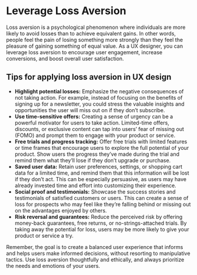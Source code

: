 # Leverage Loss Aversion

Loss aversion is a psychological phenomenon where individuals are more likely to avoid losses than to achieve equivalent gains. In other words, people feel the pain of losing something more strongly than they feel the pleasure of gaining something of equal value. As a UX designer, you can leverage loss aversion to encourage user engagement, increase conversions, and boost overall user satisfaction.

## Tips for applying loss aversion in UX design

- **Highlight potential losses:** Emphasize the negative consequences of not taking action. For example, instead of focusing on the benefits of signing up for a newsletter, you could stress the valuable insights and opportunities the user will miss out on if they don’t subscribe.
- **Use time-sensitive offers:** Creating a sense of urgency can be a powerful motivator for users to take action. Limited-time offers, discounts, or exclusive content can tap into users’ fear of missing out (FOMO) and prompt them to engage with your product or service.
- **Free trials and progress tracking:** Offer free trials with limited features or time frames that encourage users to explore the full potential of your product. Show users the progress they’ve made during the trial and remind them what they’ll lose if they don’t upgrade or purchase.
- **Saved user data:** Retain user preferences, settings, or shopping cart data for a limited time, and remind them that this information will be lost if they don’t act. This can be especially persuasive, as users may have already invested time and effort into customizing their experience.
- **Social proof and testimonials:** Showcase the success stories and testimonials of satisfied customers or users. This can create a sense of loss for prospects who may feel like they’re falling behind or missing out on the advantages enjoyed by others.
- **Risk reversal and guarantees:** Reduce the perceived risk by offering money-back guarantees, free returns, or no-strings-attached trials. By taking away the potential for loss, users may be more likely to give your product or service a try.

Remember, the goal is to create a balanced user experience that informs and helps users make informed decisions, without resorting to manipulative tactics. Use loss aversion thoughtfully and ethically, and always prioritize the needs and emotions of your users.
